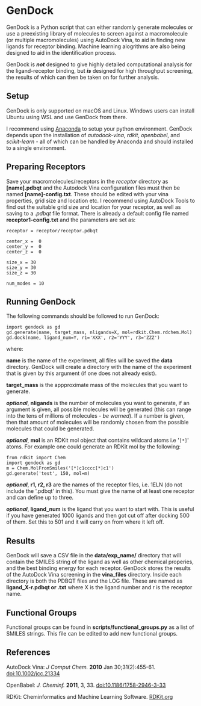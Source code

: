 # GenDock

GenDock is a Python script that can either randomly generate molecules or use a preexisting library of molecules to screen against a macromolecule (or multiple macromolecules) using AutoDock Vina, to aid in finding new ligands for receptor binding. Machine learning alogrithms are also being designed to aid in the identification process.

GenDock is ***not*** designed to give highly detailed computational analysis for the ligand-receptor binding, but ***is*** designed for high throughput screening, the results of which can then be taken on for further analysis. 

## Setup

GenDock is only supported on macOS and Linux. Windows users can install Ubuntu using WSL and use GenDock from there.

I recommend using [Anaconda](https://www.anaconda.com/download) to setup your python environment. GenDock depends upon the installation of *autodock-vina*, *rdkit*, *openbabel*, and  *scikit-learn* - all of which can be handled by Anaconda and should installed to a single environment.

## Preparing Receptors

Save your macromolecules/receptors in the *receptor* directory as **[name].pdbqt** and the Autodock Vina configuration files must then be named **[name]-config.txt**. These should be edited with your vina properties, grid size and location etc. I recommend using AutoDock Tools to find out the suitable grid size and location for your receptor, as well as saving to a *.pdbqt* file format. There is already a default config file named **receptor1-config.txt** and the parameters are set as:
```
receptor = receptor/receptor.pdbqt

center_x =  0
center_y =  0
center_z =  0

size_x = 30
size_y = 30
size_z = 30

num_modes = 10
```
## Running GenDock

The following commands should be followed to run GenDock:

```
import gendock as gd
gd.generate(name, target_mass, nligands=X, mol=rdkit.Chem.rdchem.Mol)
gd.dock(name, ligand_num=Y, r1='XXX', r2='YYY', r3='ZZZ')
```
where:
 
**name** is the name of the experiment, all files will be saved the **data** directory. GenDock will create a directory with the name of the experiment that is given by this argument (if one does not already exist).

**target_mass** is the appproximate mass of the molecules that you want to generate.

***optional***, **nligands** is the number of molecules you want to generate, if an argument is given, all possible molecules will be generated (this can range into the tens of millions of molecules - *be warned*). If a number is given, then that amount of molecules will be randomly chosen from the possible molecules that could be generated.

***optional***, **mol** is an RDKit mol object that contains wildcard atoms i.e '`[*]`' atoms. For example one could generate an RDKit mol by the following:
```
from rdkit import Chem
import gendock as gd
m = Chem.MolFromSmiles('[*]c1cccc[*]c1')
gd.generate('test', 150, mol=m)
```

***optional***, **r1, r2, r3** are the names of the receptor files, i.e. 1ELN (do not include the '.pdbqt' in this). You must give the name of at least one receptor and can define up to three.

***optional***, **ligand_num** is the ligand that you want to start with. This is useful if you have generated 1000 ligands and then got cut off after docking 500 of them. Set this to 501 and it will carry on from where it left off.

## Results

GenDock will save a CSV file in the **data/exp_name/** directory that will contain the SMILES string of the ligand as well as other chemical properies, and the best binding energy for each receptor. GenDock stores the results of the AutoDock Vina screening in the **vina_files** directory. Inside each directory is both the PDBQT files and the LOG file. These are named as **ligand_X-r.pdbqt or .txt** where X is the ligand number and r is the receptor name.

## Functional Groups
Functional groups can be found in **scripts/functional_groups.py** as a list of SMILES strings. This file can be edited to add new functional groups.

## References

AutoDock Vina: *J Comput Chem.* **2010** Jan 30;31(2):455-61. [doi:10.1002/jcc.21334](https://doi.org/10.1002/jcc.21334)

OpenBabel: *J. Cheminf.* **2011**, 3, 33. [doi:10.1186/1758-2946-3-33](https://doi.org/10.1186/1758-2946-3-33)

RDKit: Cheminformatics and Machine Learning Software. [RDKit.org](https://www.rdkit.org)
